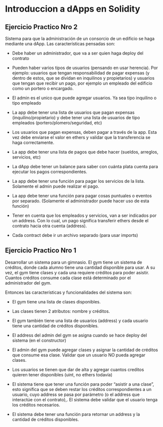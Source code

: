 # Introduccion a dApps en Solidity

## Ejercicio Practico Nro 2

Sistema para que la administración de un consorcio de un edificio se haga mediante una dApp. Las características pensadas son:

- Debe haber un administrador, que va a ser quien haga deploy del contrato

- Pueden haber varios tipos de usuarios (pensando en usar herencia). Por ejemplo: usuarios que tengan responsabilidad de pagar expensas (y dentro de estos, que se dividan en inquilinos y propietarios) y usuarios que tengan que recibir un pago, por ejemplo un empleado del edificio como un portero o encargado.

- El admin es el unico que puede agregar usuarios. Ya sea tipo inquilino o tipo empleado

- La app debe tener una lista de usuarios que pagan expensas (inquilino/propietario) y debe tener una lista de usuarios de tipo empleados (portero/plomero/seguridad, etc)

- Los usuarios que pagan expensas, deben pagar a través de la app. Esta vez debe enviarse el valor en ethers y validar que la transferencia se haga correctamente.

- La app debe tener una lista de pagos que debe hacer (sueldos, arreglos, servicios, etc)

- La dApp debe tener un balance para saber con cuánta plata cuenta para ejecutar los pagos correspondientes.

- La app debe tener una función para pagar los servicios de la lista. Solamente el admin puede realizar el pago.

- La app debe tener una función para pagar cosas puntuales o eventos por separado. (Solamente el administrador puede hacer uso de esta función)

- Tener en cuenta que los empleados y servicios, van a ser indicados por un address. Con lo cual, un pago significa transferir ethers desde el contrato hacia otra cuenta (address).

- Cada contract debe ir un archivo separado (para usar imports)

## Ejercicio Practico Nro 1

Desarrollar un sistema para un gimnasio. El gym tiene un sistema de créditos, donde cada alumno tiene una cantidad disponible para usar. A su vez, el gym tiene clases y cada una requiere créditos para poder asistir. Cuantos créditos consume cada clase está determinado por el administrador del gym.

Entonces las características y funcionalidades del sistema son:

- El gym tiene una lista de clases disponibles.

- Las clases tienen 2 atributos: nombre y créditos.

- El gym también tiene una lista de usuarios (address) y cada usuario tiene una cantidad de créditos disponibles.

- El address del admin del gym se asigna cuando se hace deploy del sistema (en el constructor)

- El admin del gym puede agregar clases y asignar la cantidad de créditos que consume esa clase. Validar que un usuario NO pueda agregar clases.

- Los usuarios se tienen que dar de alta y agregar cuantos creditos quieren tener disponibles (uint, no ethers todavía)

- El sistema tiene que tener una función para poder “asistir a una clase”, esto significa que se deben restar los créditos correspondientes a un usuario, cuyo address se pasa por parámetro (o el address que interactúe con el contrato),. El sistema debe validar que el usuario tenga los créditos necesarios.

- El sistema debe tener una función para retornar un address y la cantidad de créditos disponibles. 

